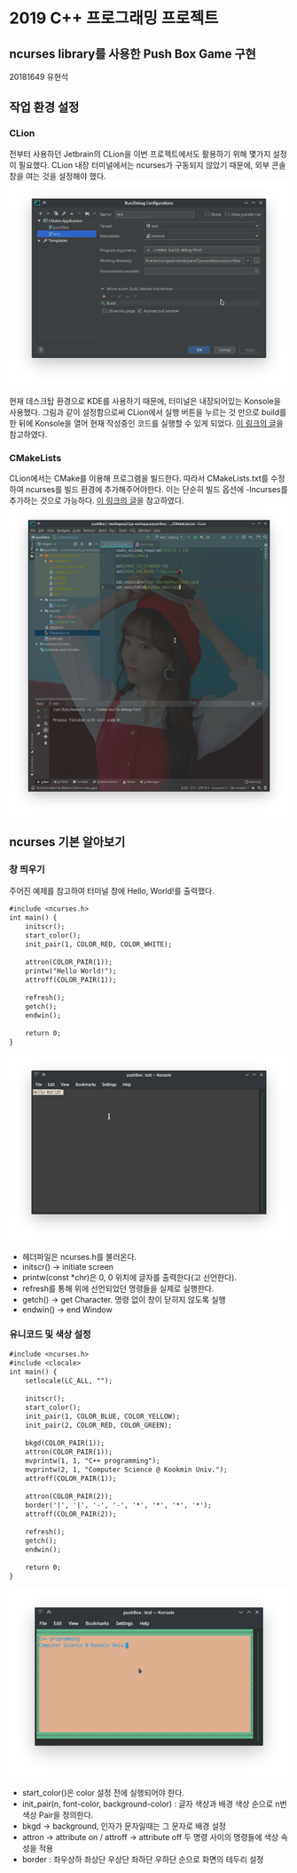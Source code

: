 2019 C++ 프로그래밍 프로젝트
==========================
ncurses library를 사용한 Push Box Game 구현
--------------------------
20181649 유현석

## 작업 환경 설정
### CLion
전부터 사용하던 Jetbrain의 CLion을 이번 프로젝트에서도 활용하기 위해 몇가지 설정이 필요했다. CLion 내장 터미널에서는 ncurses가 구동되지 않았기 때문에, 외부 콘솔 창을 여는 것을 설정해야 했다.
![image1-1](image1-1.png)

현재 데스크탑 환경으로 KDE를 사용하기 때문에, 터미널은 내장되어있는 Konsole을 사용했다. 그림과 같이 설정함으로써 CLion에서 실행 버튼을 누르는 것 만으로 build를 한 뒤에 Konsole을 열어 현재 작성중인 코드를 실행할 수 있게 되었다.
[이 링크의 글](https://stackoverflow.com/questions/36675012/how-to-execute-a-clion-program-in-gnome-terminal)을 참고하였다.

### CMakeLists
CLion에서는 CMake를 이용해 프로그램을 빌드한다. 따라서 CMakeLists.txt를 수정하여 ncurses를 빌드 환경에 추가해주어야한다. 이는 단순히 빌드 옵션에 -lncurses를 추가하는 것으로 가능하다. [이 링크의 글](https://stackoverflow.com/questions/41017629/link-ncurses-in-clion-cmake)을 참고하였다.
![image1-2](image1-2.png)

## ncurses 기본 알아보기
### 창 띄우기
주어진 예제를 참고하여 터미널 창에 Hello, World!를 출력했다.

    #include <ncurses.h>
    int main() {
        initscr();
        start_color();
        init_pair(1, COLOR_RED, COLOR_WHITE);

        attron(COLOR_PAIR(1));
        printw("Hello World!");
        attroff(COLOR_PAIR(1));

        refresh();
        getch();
        endwin();

        return 0;
    }

![image1-3](image1-3.png)

- 헤더파일은 ncurses.h를 불러온다.
- initscr() -> initiate screen
- printw(const *chr)은 0, 0 위치에 글자를 출력한다(고 선언한다).
- refresh를 통해 위에 선언되었던 명령들을 실제로 실행한다.
- getch() -> get Character. 명령 없이 창이 닫히지 않도록 실행 
- endwin() -> end Window

### 유니코드 및 색상 설정

    #include <ncurses.h>
    #include <clocale>
    int main() {
        setlocale(LC_ALL, "");

        initscr();
        start_color();
        init_pair(1, COLOR_BLUE, COLOR_YELLOW);
        init_pair(2, COLOR_RED, COLOR_GREEN);

        bkgd(COLOR_PAIR(1));
        attron(COLOR_PAIR(1));
        mvprintw(1, 1, "C++ programming");
        mvprintw(2, 1, "Computer Science @ Kookmin Univ.");
        attroff(COLOR_PAIR(1));

        attron(COLOR_PAIR(2));
        border('|', '|', '-', '-', '*', '*', '*', '*');
        attroff(COLOR_PAIR(2));

        refresh();
        getch();
        endwin();

        return 0;
    }

![imaege1-4](image1-4.png)

- start_color()은 color 설정 전에 실행되어야 한다.
- init_pair(n, font-color, background-color) : 글자 색상과 배경 색상 순으로 n번 색상 Pair을 정의한다. 
- bkgd -> background, 인자가 문자일때는 그 문자로 배경 설정
- attron -> attribute on / attroff -> attribute off 두 명령 사이의 명령들에 색상 속성을 적용
- border : 좌우상하 좌상단 우상단 좌하단 우하단 순으로 화면의 테두리 설정